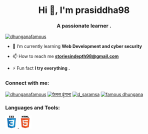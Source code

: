 <h1 align="center">Hi 👋, I'm prasiddha98</h1>
<h3 align="center">A passionate learner .</h3>

<p align="left"> <a href="https://twitter.com/dhunganafamous" target="blank"><img src="https://img.shields.io/twitter/follow/dhunganafamous?logo=twitter&style=for-the-badge" alt="dhunganafamous" /></a> </p>

- 🌱 I’m currently learning **Web Development and cyber security**

- 📫 How to reach me **storiesindepth98@gmail.com**

- ⚡ Fun fact **I try everything .**

<h3 align="left">Connect with me:</h3>
<p align="left">
<a href="https://twitter.com/dhunganafamous" target="blank"><img align="center" src="https://raw.githubusercontent.com/rahuldkjain/github-profile-readme-generator/master/src/images/icons/Social/twitter.svg" alt="dhunganafamous" height="30" width="40" /></a>
<a href="https://www.facebook.com/profile.php?id=100067451182282" target="blank"><img align="center" src="https://raw.githubusercontent.com/rahuldkjain/github-profile-readme-generator/master/src/images/icons/Social/facebook.svg" alt="फेमस ढुंगाना" height="30" width="40" /></a>
<a href="https://instagram.com/d_saramsa" target="blank"><img align="center" src="https://raw.githubusercontent.com/rahuldkjain/github-profile-readme-generator/master/src/images/icons/Social/instagram.svg" alt="d_saramsa" height="30" width="40" /></a>
<a href="https://www.youtube.com/c/famous dhungana" target="blank"><img align="center" src="https://raw.githubusercontent.com/rahuldkjain/github-profile-readme-generator/master/src/images/icons/Social/youtube.svg" alt="famous dhungana" height="30" width="40" /></a>
</p>

<h3 align="left">Languages and Tools:</h3>
<p align="left"> <a href="https://www.w3schools.com/css/" target="_blank" rel="noreferrer"> <img src="https://raw.githubusercontent.com/devicons/devicon/master/icons/css3/css3-original-wordmark.svg" alt="css3" width="40" height="40"/> </a> <a href="https://www.w3.org/html/" target="_blank" rel="noreferrer"> <img src="https://raw.githubusercontent.com/devicons/devicon/master/icons/html5/html5-original-wordmark.svg" alt="html5" width="40" height="40"/> </a> </p>
